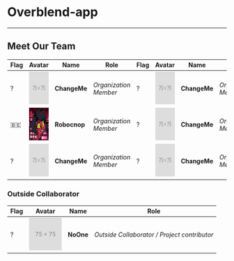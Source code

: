 # Overblend-app
---

## Meet Our Team

| Flag | Avatar | Name | Role | Flag | Avatar | Name | Role |
|---|---|---|---|---|---|---|---|
| ? | <img src="https://github.com/Overblend-app/.github/blob/main/images/placeholder.png" height="75px" alt="Image unavailable"> | **ChangeMe** | *Organization Member* | ? | <img src="https://github.com/BelgiansDev/.github/blob/main/images/placeholder.png" height="75px" alt="Image unavailable"> | **ChangeMe** | *Organization Member* |
| 🇧🇪 | <img src="https://github.com/BelgiansDev/.github/blob/main/images/MillieRobo.png" height="75px" alt="Image unavailable"> | **Robocnop** | *Organization Member* | ? | <img src="https://github.com/Overblend-app/.github/blob/main/images/placeholder.png" height="75px" alt="Image unavailable"> | **ChangeMe** | *Organization Member* |
| ? | <img src="https://github.com/Overblend-app/.github/blob/main/images/placeholder.png" height="75px" alt="Image unavailable"> | **ChangeMe** | *Organization Member* | ? | <img src="https://github.com/Overblend-app/.github/blob/main/images/placeholder.png" height="75px" alt="Image unavailable"> | **ChangeMe** | *Organization Member* |

### Outside Collaborator

| Flag | Avatar | Name | Role |
|---|---|---|---|
| ? | <img src="https://github.com/Overblend-app/.github/blob/main/images/placeholder.png" height="75px" alt="Image unavailable"> | **NoOne** | *Outside Collaborator / Project contributor* |
